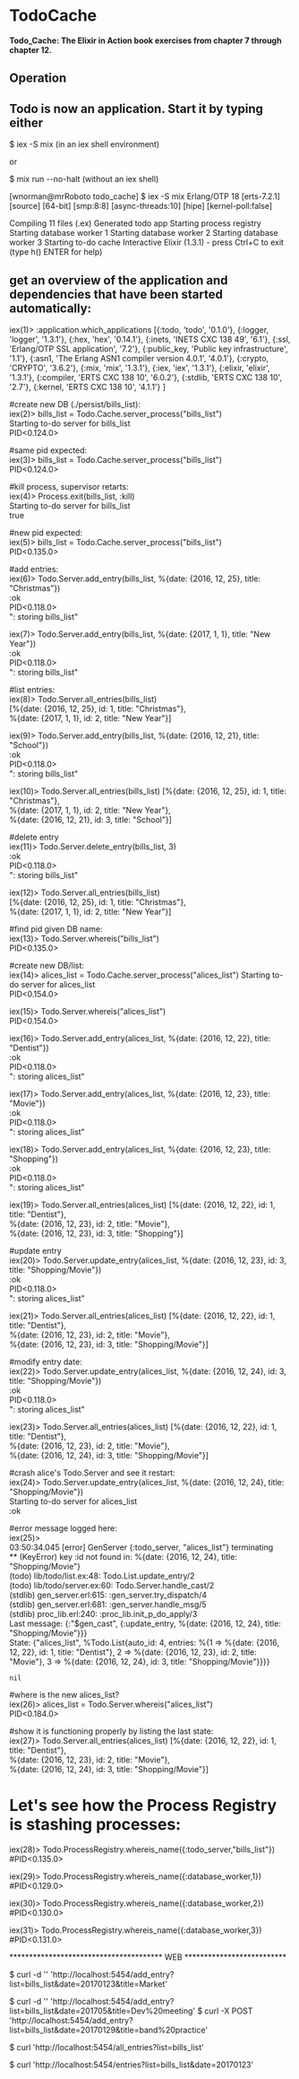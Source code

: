 # TodoCache

**Todo_Cache: The Elixir in Action book exercises from chapter 7 through chapter 12.**

## Operation

## Todo is now an application. Start it by typing either

$ iex -S mix (in an iex shell environment)

or 

$ mix run --no-halt (without an iex shell)


[wnorman@mrRoboto todo_cache] $ iex -S mix
Erlang/OTP 18 [erts-7.2.1] [source] [64-bit] [smp:8:8] [async-threads:10] [hipe] [kernel-poll:false]

Compiling 11 files (.ex)
Generated todo app
Starting process registry
Starting database worker 1
Starting database worker 2
Starting database worker 3
Starting to-do cache
Interactive Elixir (1.3.1) - press Ctrl+C to exit (type h() ENTER for help)

## get an overview of the application and dependencies that have been started automatically:

iex(1)> :application.which_applications
[{:todo, 'todo', '0.1.0'}, {:logger, 'logger', '1.3.1'},
 {:hex, 'hex', '0.14.1'}, {:inets, 'INETS  CXC 138 49', '6.1'},
 {:ssl, 'Erlang/OTP SSL application', '7.2'},
 {:public_key, 'Public key infrastructure', '1.1'},
 {:asn1, 'The Erlang ASN1 compiler version 4.0.1', '4.0.1'},
 {:crypto, 'CRYPTO', '3.6.2'}, {:mix, 'mix', '1.3.1'}, {:iex, 'iex', '1.3.1'},
 {:elixir, 'elixir', '1.3.1'}, {:compiler, 'ERTS  CXC 138 10', '6.0.2'},
 {:stdlib, 'ERTS  CXC 138 10', '2.7'}, {:kernel, 'ERTS  CXC 138 10', '4.1.1'}
]

#create new DB (./persist/bills_list):  
iex(2)> bills_list = Todo.Cache.server_process("bills_list")  
Starting to-do server for bills_list  
PID<0.124.0>  

#same pid expected:  
iex(3)> bills_list = Todo.Cache.server_process("bills_list")  
PID<0.124.0>  

#kill process, supervisor retarts:  
iex(4)> Process.exit(bills_list, :kill)  
Starting to-do server for bills_list  
true  

#new pid expected:  
iex(5)> bills_list = Todo.Cache.server_process("bills_list")  
PID<0.135.0>  

#add entries:  
iex(6)> Todo.Server.add_entry(bills_list, %{date: {2016, 12, 25}, title: "Christmas"})  
:ok  
PID<0.118.0>  
": storing bills_list"  

iex(7)> Todo.Server.add_entry(bills_list, %{date: {2017, 1, 1}, title: "New Year"})  
:ok  
PID<0.118.0>  
": storing bills_list"  

#list entries:  
iex(8)> Todo.Server.all_entries(bills_list)  
[%{date: {2016, 12, 25}, id: 1, title: "Christmas"},  
 %{date: {2017, 1, 1}, id: 2, title: "New Year"}]  

iex(9)> Todo.Server.add_entry(bills_list, %{date: {2016, 12, 21}, title: "School"})  
:ok  
PID<0.118.0>  
": storing bills_list"  

iex(10)> Todo.Server.all_entries(bills_list)                                    [%{date: {2016, 12, 25}, id: 1, title: "Christmas"},  
 %{date: {2017, 1, 1}, id: 2, title: "New Year"},  
  %{date: {2016, 12, 21}, id: 3, title: "School"}]  

#delete entry  
iex(11)> Todo.Server.delete_entry(bills_list, 3)  
:ok  
PID<0.118.0>  
": storing bills_list"  

iex(12)> Todo.Server.all_entries(bills_list)      
[%{date: {2016, 12, 25}, id: 1, title: "Christmas"},  
 %{date: {2017, 1, 1}, id: 2, title: "New Year"}]  

#find pid given DB name:  
iex(13)> Todo.Server.whereis("bills_list")    
PID<0.135.0>  

#create new DB/list:  
iex(14)> alices_list = Todo.Cache.server_process("alices_list")                 Starting to-do server for alices_list  
PID<0.154.0>  

iex(15)> Todo.Server.whereis("alices_list")                      
PID<0.154.0>  

iex(16)> Todo.Server.add_entry(alices_list, %{date: {2016, 12, 22}, title: "Dentist"})       
:ok  
PID<0.118.0>  
": storing alices_list"  

iex(17)> Todo.Server.add_entry(alices_list, %{date: {2016, 12, 23}, title: "Movie"})    
:ok  
PID<0.118.0>  
": storing alices_list"  

iex(18)> Todo.Server.add_entry(alices_list, %{date: {2016, 12, 23}, title: "Shopping"})  
:ok  
PID<0.118.0>  
": storing alices_list"  

iex(19)> Todo.Server.all_entries(alices_list)                                   [%{date: {2016, 12, 22}, id: 1, title: "Dentist"},  
 %{date: {2016, 12, 23}, id: 2, title: "Movie"},  
  %{date: {2016, 12, 23}, id: 3, title: "Shopping"}]  

#update entry  
iex(20)> Todo.Server.update_entry(alices_list, %{date: {2016, 12, 23}, id: 3, title: "Shopping/Movie"})  
:ok  
PID<0.118.0>  
": storing alices_list"  

iex(21)> Todo.Server.all_entries(alices_list)                                   [%{date: {2016, 12, 22}, id: 1, title: "Dentist"},  
 %{date: {2016, 12, 23}, id: 2, title: "Movie"},  
  %{date: {2016, 12, 23}, id: 3, title: "Shopping/Movie"}]  

#modify entry date:  
iex(22)> Todo.Server.update_entry(alices_list, %{date: {2016, 12, 24}, id: 3, title: "Shopping/Movie"})  
:ok  
PID<0.118.0>  
": storing alices_list"  

iex(23)> Todo.Server.all_entries(alices_list)                                   [%{date: {2016, 12, 22}, id: 1, title: "Dentist"},  
 %{date: {2016, 12, 23}, id: 2, title: "Movie"},  
  %{date: {2016, 12, 24}, id: 3, title: "Shopping/Movie"}]  

#crash alice's Todo.Server and see it restart:  
iex(24)> Todo.Server.update_entry(alices_list, %{date: {2016, 12, 24}, title: "Shopping/Movie"})         
Starting to-do server for alices_list  
:ok  

#error message logged here:  
iex(25)>   
03:50:34.045 [error] GenServer {:todo_server, "alices_list"} terminating  
** (KeyError) key :id not found in: %{date: {2016, 12, 24}, title: "Shopping/Movie"}  
    (todo) lib/todo/list.ex:48: Todo.List.update_entry/2  
    (todo) lib/todo/server.ex:60: Todo.Server.handle_cast/2  
    (stdlib) gen_server.erl:615: :gen_server.try_dispatch/4  
    (stdlib) gen_server.erl:681: :gen_server.handle_msg/5  
    (stdlib) proc_lib.erl:240: :proc_lib.init_p_do_apply/3  
  Last message: {:"$gen_cast", {:update_entry, %{date: {2016, 12, 24}, title: "Shopping/Movie"}}}  
  State: {"alices_list", %Todo.List{auto_id: 4, entries: %{1 => %{date: {2016, 12, 22}, id: 1, title: "Dentist"}, 2 => %{date: {2016, 12, 23}, id: 2, title: "Movie"}, 3 => %{date: {2016, 12, 24}, id: 3, title: "Shopping/Movie"}}}}  

    nil  

#where is the new alices_list?  
iex(26)> alices_list = Todo.Server.whereis("alices_list")  
PID<0.184.0>              

#show it is functioning properly by listing the last state:  
iex(27)> Todo.Server.all_entries(alices_list)                                   [%{date: {2016, 12, 22}, id: 1, title: "Dentist"},  
     %{date: {2016, 12, 23}, id: 2, title: "Movie"},  
     %{date: {2016, 12, 24}, id: 3, title: "Shopping/Movie"}]  


# Let's see how the Process Registry is stashing processes:
iex(28)> Todo.ProcessRegistry.whereis_name({:todo_server,"bills_list"})
#PID<0.135.0>
 
iex(29)> Todo.ProcessRegistry.whereis_name({:database_worker,1})
#PID<0.129.0>

iex(30)> Todo.ProcessRegistry.whereis_name({:database_worker,2})
#PID<0.130.0>
 
iex(31)> Todo.ProcessRegistry.whereis_name({:database_worker,3})
#PID<0.131.0>

*************************************** WEB **************************

$ curl -d '' 'http://localhost:5454/add_entry?list=bills_list&date=20170123&title=Market'

$ curl -d '' 'http://localhost:5454/add_entry?list=bills_list&date=201705&title=Dev%20meeting'
$ curl -X POST 'http://localhost:5454/add_entry?list=bills_list&date=20170129&title=band%20practice'

$ curl 'http://localhost:5454/all_entries?list=bills_list'

$ curl 'http://localhost:5454/entries?list=bills_list&date=20170123'

